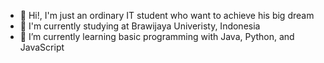 - 👋 Hi!, I'm just an ordinary IT student who want to achieve his big dream
- 🏫 I'm currently studying at Brawijaya Univeristy, Indonesia
- 🌱 I’m currently learning basic programming with Java, Python, and JavaScript

<!---
arh-fahreza/arh-fahreza is a ✨ special ✨ repository because its `README.md` (this file) appears on your GitHub profile.
You can click the Preview link to take a look at your changes.
--->

